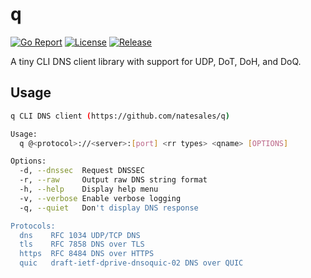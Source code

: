 # q

[![Go Report](https://goreportcard.com/badge/github.com/natesales/q?style=for-the-badge)](https://goreportcard.com/report/github.com/natesales/q)
[![License](https://img.shields.io/github/license/natesales/q?style=for-the-badge)](https://raw.githubusercontent.com/natesales/q/main/LICENSE)
[![Release](https://img.shields.io/github/v/release/natesales/q?style=for-the-badge)](https://github.com/natesales/q/releases)

A tiny CLI DNS client library with support for UDP, DoT, DoH, and DoQ.

## Usage
```bash
q CLI DNS client (https://github.com/natesales/q)

Usage:
  q @<protocol>://<server>:[port] <rr types> <qname> [OPTIONS]

Options:
  -d, --dnssec  Request DNSSEC
  -r, --raw     Output raw DNS string format
  -h, --help    Display help menu
  -v, --verbose Enable verbose logging
  -q, --quiet   Don't display DNS response

Protocols:
  dns    RFC 1034 UDP/TCP DNS
  tls    RFC 7858 DNS over TLS
  https  RFC 8484 DNS over HTTPS
  quic   draft-ietf-dprive-dnsoquic-02 DNS over QUIC
```
